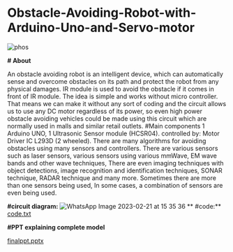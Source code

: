 # Obstacle-Avoiding-Robot-with-Arduino-Uno-and-Servo-motor


![phos](https://user-images.githubusercontent.com/88397453/220328665-4fe4ac9f-c267-41f9-a24d-521d26463727.jpg)






**# About**

An obstacle avoiding robot is an intelligent device, which can automatically sense and overcome obstacles on its path and protect the robot from any physical damages. IR module is used to avoid the obstacle if it comes in front of IR module. The idea is simple and works without micro controller. That means we can make it without any sort of coding and the circuit allows us to use any DC motor regardless of its power, so even high power obstacle avoiding vehicles could be made using this circuit which are normally used in malls and similar retail outlets.
#Main components
1 Arduino UNO,
1 Ultrasonic Sensor module (HCSR04).
controlled by:
Motor Driver IC L293D (2 wheeled).
There are many algorithms for avoiding obstacles using many sensors and controllers. There are various sensors such as laser sensors, various sensors using various mmWave, EM wave bands and other wave techniques, There are even imaging techniques with object detections, image recognition and identification techniques, SONAR technique, RADAR technique and many more. Sometimes there are more than one sensors being used, In some cases, a combination of sensors are even being used.

**#circuit diagram:**
![WhatsApp Image 2023-02-21 at 15 35 36](https://user-images.githubusercontent.com/88397453/220326239-e3cd33b8-dfcd-4ac3-b518-188563efa979.jpg)
**
#code:**
[code.txt](https://github.com/megh212/Obstacle-Avoiding-Robot-with-Arduino-Uno-and-Servo-motor/files/10792767/code.txt)

**#PPT explaining complete model**

[finalppt.pptx](https://github.com/megh212/Obstacle-Avoiding-Robot-with-Arduino-Uno-and-Servo-motor/files/10792826/finalppt.pptx)
